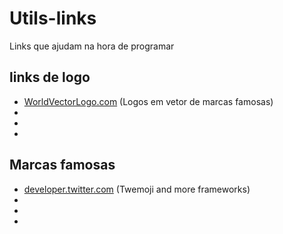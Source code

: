 # Utils-links
Links que ajudam na hora de programar

## links de logo

- [WorldVectorLogo.com](https://worldvectorlogo.com/) (Logos em vetor de marcas famosas)
-
-
-
## Marcas famosas

- [developer.twitter.com](https://developer.twitter.com/en/docs/twitter-for-websites/tools-and-libraries) (Twemoji and more frameworks)
-
-
-

